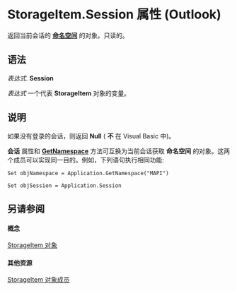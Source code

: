 
# StorageItem.Session 属性 (Outlook)

返回当前会话的 **[命名空间](f0dcaa19-07f5-5d42-a3bf-2e42b7885644.md)** 的对象。只读的。


## 语法

 _表达式_. **Session**

 _表达式_ 一个代表 **StorageItem** 对象的变量。


## 说明

如果没有登录的会话，则返回 **Null** ( **不** 在 Visual Basic 中)。

 **会话** 属性和 **[GetNamespace](6175d0d9-5a61-ce45-35c0-b70895d757b3.md)** 方法可互换为当前会话获取 **命名空间** 的对象。这两个成员可以实现同一目的。例如，下列语句执行相同功能:




```
Set objNamespace = Application.GetNamespace("MAPI") 
```




```
Set objSession = Application.Session
```


## 另请参阅


#### 概念


[StorageItem 对象](41776bc3-b838-2755-fd6b-3b5012fb9ae5.md)
#### 其他资源


[StorageItem 对象成员](450983cc-543f-a832-d9bb-06911b0b0ce4.md)
